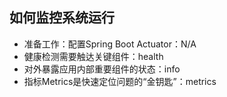 ## 如何监控系统运行
- 准备工作：配置Spring Boot Actuator：N/A
- 健康检测需要触达关键组件：health
- 对外暴露应用内部重要组件的状态：info
- 指标Metrics是快速定位问题的“金钥匙”：metrics